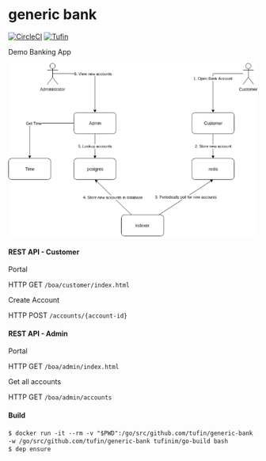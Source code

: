 # generic bank
[![CircleCI](https://circleci.com/gh/Tufin/generic-bank.svg?style=shield&circle-token=dadfdb30201b7acdcfe4c91a2670536bd937c188)](https://circleci.com/gh/Tufin/generic-bank)
[![Tufin](https://orca.tufin.io/api/generic-bank/retail/badges/security-score?image=tufinim/generic-bank&token=8440d55d-97a9-47c8-928a-20963cf14b14)](https://orca.tufin.io/ui/#/generic-bank/retail/grid/scans;image=tufinim%2Fgeneric-bank)

Demo Banking App

![Generic Bank Diagram](https://github.com/Tufin/generic-bank/blob/master/Generic%20Bank%20Diagram.png)


#### REST API - Customer
Portal

HTTP GET `/boa/customer/index.html`

Create Account

HTTP POST `/accounts/{account-id}`

#### REST API - Admin
Portal

HTTP GET `/boa/admin/index.html`

Get all accounts

HTTP GET `/boa/admin/accounts` 

#### Build
```
$ docker run -it --rm -v "$PWD":/go/src/github.com/tufin/generic-bank -w /go/src/github.com/tufin/generic-bank tufinim/go-build bash
$ dep ensure
```
